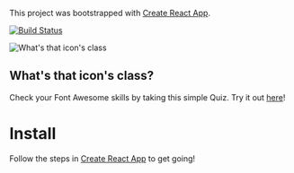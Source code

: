 This project was bootstrapped with [Create React App](https://github.com/facebookincubator/create-react-app).

[![Build Status](https://travis-ci.org/naffiq/font-awesome-quiz.svg?branch=master)](https://travis-ci.org/naffiq/font-awesome-quiz)

![What's that icon's class](http://store.naffiq.com/fa-quiz.png)
## What's that icon's class?

Check your Font Awesome skills by taking this simple Quiz.
Try it out [here](https://fa-quiz.naffiq.com)!

# Install

Follow the steps in [Create React App](https://github.com/facebookincubator/create-react-app) to get going!

